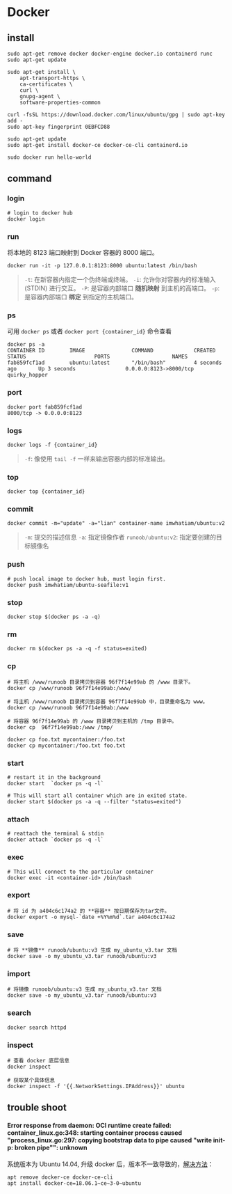 # Docker

## install

```
sudo apt-get remove docker docker-engine docker.io containerd runc
sudo apt-get update

sudo apt-get install \
    apt-transport-https \
    ca-certificates \
    curl \
    gnupg-agent \
    software-properties-common

curl -fsSL https://download.docker.com/linux/ubuntu/gpg | sudo apt-key add -
sudo apt-key fingerprint 0EBFCD88

sudo apt-get update
sudo apt-get install docker-ce docker-ce-cli containerd.io

sudo docker run hello-world
```

## command

### login

```
# login to docker hub
docker login
```

### run

将本地的 8123 端口映射到 Docker 容器的 8000 端口。

```
docker run -it -p 127.0.0.1:8123:8000 ubuntu:latest /bin/bash
```

> `-t`: 在新容器内指定一个伪终端或终端。
> `-i`: 允许你对容器内的标准输入 (STDIN) 进行交互。
> `-P`: 是容器内部端口 **随机映射** 到主机的高端口。
> `-p`: 是容器内部端口 **绑定** 到指定的主机端口。

### ps

可用 `docker ps` 或者 `docker port {container_id}` 命令查看

```
docker ps -a
CONTAINER ID        IMAGE               COMMAND             CREATED             STATUS                      PORTS                    NAMES
fab859fcf1ad        ubuntu:latest       "/bin/bash"         4 seconds ago       Up 3 seconds                0.0.0.0:8123->8000/tcp   quirky_hopper
```

### port

```
docker port fab859fcf1ad
8000/tcp -> 0.0.0.0:8123
```

### logs

```
docker logs -f {container_id}
```

> `-f`: 像使用 `tail -f` 一样来输出容器内部的标准输出。

### top

```
docker top {container_id}
```

### commit

```
docker commit -m="update" -a="lian" container-name imwhatiam/ubuntu:v2
```

> `-m`: 提交的描述信息
> `-a`: 指定镜像作者
> `runoob/ubuntu:v2`: 指定要创建的目标镜像名

### push

```
# push local image to docker hub, must login first.
docker push imwhatiam/ubuntu-seafile:v1
```

### stop

```
docker stop $(docker ps -a -q)
```

### rm

```
docker rm $(docker ps -a -q -f status=exited)
```

### cp

```
# 将主机 /www/runoob 目录拷贝到容器 96f7f14e99ab 的 /www 目录下。
docker cp /www/runoob 96f7f14e99ab:/www/

# 将主机 /www/runoob 目录拷贝到容器 96f7f14e99ab 中，目录重命名为 www。
docker cp /www/runoob 96f7f14e99ab:/www

# 将容器 96f7f14e99ab 的 /www 目录拷贝到主机的 /tmp 目录中。
docker cp  96f7f14e99ab:/www /tmp/
```

```
docker cp foo.txt mycontainer:/foo.txt
docker cp mycontainer:/foo.txt foo.txt
```

### start

```
# restart it in the background
docker start  `docker ps -q -l`

# This will start all container which are in exited state.
docker start $(docker ps -a -q --filter "status=exited")
```

### attach

```
# reattach the terminal & stdin
docker attach `docker ps -q -l`
```

### exec

```
# This will connect to the particular container
docker exec -it <container-id> /bin/bash
```

### export

```
# 将 id 为 a404c6c174a2 的 **容器** 按日期保存为tar文件。
docker export -o mysql-`date +%Y%m%d`.tar a404c6c174a2
```

### save

```
# 将 **镜像** runoob/ubuntu:v3 生成 my_ubuntu_v3.tar 文档
docker save -o my_ubuntu_v3.tar runoob/ubuntu:v3
```

### import

```
# 将镜像 runoob/ubuntu:v3 生成 my_ubuntu_v3.tar 文档
docker save -o my_ubuntu_v3.tar runoob/ubuntu:v3
```

### search

```
docker search httpd
```

### inspect

```
# 查看 docker 底层信息
docker inspect

# 获取某个具体信息
docker inspect -f '{{.NetworkSettings.IPAddress}}' ubuntu
```

## trouble shoot

#### Error response from daemon: OCI runtime create failed: container_linux.go:348: starting container process caused "process_linux.go:297: copying bootstrap data to pipe caused \"write init-p: broken pipe\"": unknown

系统版本为 Ubuntu 14.04, 升级 docker 后，版本不一致导致的，[解决方法](https://meta.discourse.org/t/docker-copying-bootstrap-data-to-pipe-caused-write-init-p-broken-pipe/108947/32)：
```
apt remove docker-ce docker-ce-cli
apt install docker-ce=18.06.1~ce~3-0~ubuntu
```

